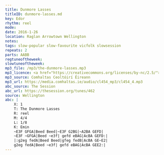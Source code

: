 ```yaml
---
title: Dunmore Lasses
titleID: dunmore-lasses.md
key: Edor
rhythm: reel
mode:
date: 2016-1-26
location: Raglan Arrowtown Wellington
notes:
tags: slow-popular slow-favourite vicfolk slowsession
repeats: 2
parts: AABB
regtuneoftheweek:
slowtuneoftheweek:
mp3_file: /mp3/the-dunmore-lasses.mp3
mp3_licence: <a href="https://creativecommons.org/licenses/by-nc/2.5/">CC-BY-NC-2.5</a>
mp3_source: Comhaltas Ceoltóirí Éireann
mp3_url: https://media.comhaltas.ie/audio/cl454_mp3/cl454_4.mp3
abc_source: The Session
abc_url: https://thesession.org/tunes/462
source: Wellington
abc: |
    X: 1
    T: The Dunmore Lasses
    R: reel
    M: 4/4
    L: 1/8
    K: Emin
    ~E3F GFGA|Beed Beed|~E3F G2BG|~A2BA GEFD|
    ~E3F ~GFGA|Beed ~e3f| gefd eBAG|AcBA GEFD:|
    |:g2eg fedA|Beed Beed|gfeg fedB|AcBA GE~E2|
    g2eg fedA|Beed ~e3f| gefd eBAG|AcBA GEE2:|
---
```

